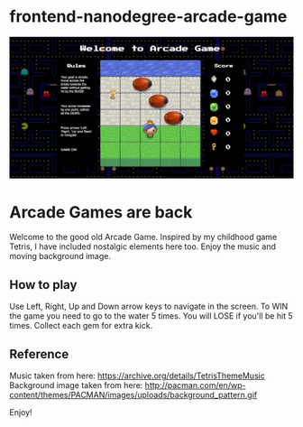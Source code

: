 frontend-nanodegree-arcade-game
===============================
![alt tag](ArcadeGameLH.png)
# Arcade Games are back

Welcome to the good old Arcade Game.
Inspired by my childhood game Tetris, I have included nostalgic elements here too.
Enjoy the music and moving background image.

## How to play

Use Left, Right, Up and Down arrow keys to navigate in the screen.
To WIN the game you need to go to the water 5 times. You will LOSE if you'll be hit 5 times.
Collect each gem for extra kick.

## Reference
Music taken from here: https://archive.org/details/TetrisThemeMusic
Background image taken from here: http://pacman.com/en/wp-content/themes/PACMAN/images/uploads/background_pattern.gif

Enjoy!

